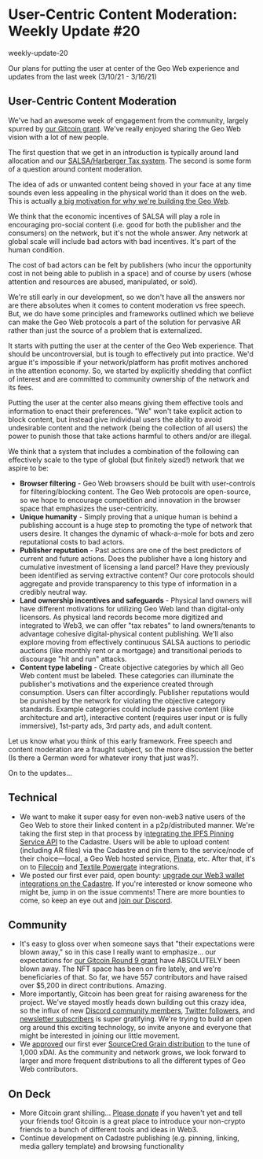 # User-Centric Content Moderation: Weekly Update #20

weekly-update-20

Our plans for putting the user at center of the Geo Web experience and updates from the last week (3/10/21 - 3/16/21)

## User-Centric Content Moderation

We&#39;ve had an awesome week of engagement from the community, largely spurred by [our Gitcoin grant](https://gitcoin.co/grants/1403/the-geo-web). We&#39;ve really enjoyed sharing the Geo Web vision with a lot of new people.

The first question that we get in an introduction is typically around land allocation and our [SALSA/Harberger Tax system](https://www.geoweb.network/post/the-geo-web-salsa). The second is some form of a question around content moderation.

The idea of ads or unwanted content being shoved in your face at any time sounds even less appealing in the physical world than it does on the web. This is actually [a big motivation for why we&#39;re building the Geo Web](https://twitter.com/thegeoweb/status/1370079913944961040).

We think that the economic incentives of SALSA will play a role in encouraging pro-social content (i.e. good for both the publisher and the consumers) on the network, but it&#39;s not the whole answer. Any network at global scale will include bad actors with bad incentives. It&#39;s part of the human condition.

The cost of bad actors can be felt by publishers (who incur the opportunity cost in not being able to publish in a space) and of course by users (whose attention and resources are abused, manipulated, or sold).

We&#39;re still early in our development, so we don&#39;t have all the answers nor are there absolutes when it comes to content moderation vs free speech. But, we do have some principles and frameworks outlined which we believe can make the Geo Web protocols a part of the solution for pervasive AR rather than just the source of a problem that is externalized.

It starts with putting the user at the center of the Geo Web experience. That should be uncontroversial, but is tough to effectively put into practice. We&#39;d argue it&#39;s impossible if your network/platform has profit motives anchored in the attention economy. So, we started by explicitly shedding that conflict of interest and are committed to community ownership of the network and its fees.

Putting the user at the center also means giving them effective tools and information to enact their preferences. &quot;We&quot; won&#39;t take explicit action to block content, but instead give individual users the ability to avoid undesirable content and the network (being the collection of all users) the power to punish those that take actions harmful to others and/or are illegal.

We think that a system that includes a combination of the following can effectively scale to the type of global (but finitely sized!) network that we aspire to be:

- **Browser filtering** - Geo Web browsers should be built with user-controls for filtering/blocking content. The Geo Web protocols are open-source, so we hope to encourage competition and innovation in the browser space that emphasizes the user-centricity.
- **Unique humanity** - Simply proving that a unique human is behind a publishing account is a huge step to promoting the type of network that users desire. It changes the dynamic of whack-a-mole for bots and zero reputational costs to bad actors.
- **Publisher reputation** - Past actions are one of the best predictors of current and future actions. Does the publisher have a long history and cumulative investment of licensing a land parcel? Have they previously been identified as serving extractive content? Our core protocols should aggregate and provide transparency to this type of information in a credibly neutral way.
- **Land ownership incentives and safeguards** - Physical land owners will have different motivations for utilizing Geo Web land than digital-only licensors. As physical land records become more digitized and integrated to Web3, we can offer &quot;tax rebates&quot; to land owners/tenants to advantage cohesive digital-physical content publishing. We&#39;ll also explore moving from effectively continuous SALSA auctions to periodic auctions (like monthly rent or a mortgage) and transitional periods to discourage &quot;hit and run&quot; attacks.
- **Content type labeling** - Create objective categories by which all Geo Web content must be labeled. These categories can illuminate the publisher&#39;s motivations and the experience created through consumption. Users can filter accordingly. Publisher reputations would be punished by the network for violating the objective category standards. Example categories could include passive content (like architecture and art), interactive content (requires user input or is fully immersive), 1st-party ads, 3rd party ads, and adult content.

Let us know what you think of this early framework. Free speech and content moderation are a fraught subject, so the more discussion the better (Is there a German word for whatever irony that just was?).

On to the updates...

## Technical

- We want to make it super easy for even non-web3 native users of the Geo Web to store their linked content in a p2p/distributed manner. We&#39;re taking the first step in that process by i[ntegrating the IPFS Pinning Service API](https://github.com/Geo-Web-Project/js-pinning-service-http-client) to the Cadastre. Users will be able to upload content (including AR files) via the Cadastre and pin them to the service/node of their choice—local, a Geo Web hosted service, [Pinata](https://pinata.cloud/), etc. After that, it&#39;s on to [Filecoin](https://filecoin.io/build/#intro) and [Textile Powergate](https://docs.textile.io/powergate/) integrations.
- We posted our first ever paid, open bounty: [upgrade our Web3 wallet integrations on the Cadastre](https://github.com/Geo-Web-Project/cadastre/issues/28). If you&#39;re interested or know someone who might be, jump in on the issue comments! There are more bounties to come, so keep an eye out and [join our Discord](https://discord.com/invite/pxvgHuT6Rg).

## Community

- It&#39;s easy to gloss over when someone says that &quot;their expectations were blown away,&quot; so in this case I really want to emphasize… our expectations for [our Gitcoin Round 9 grant](https://gitcoin.co/grants/1403/the-geo-web) have ABSOLUTELY been blown away. The NFT space has been on fire lately, and we&#39;re beneficiaries of that. So far, we have 557 contributors and have raised over $5,200 in direct contributions. Amazing.
- More importantly, Gitcoin has been great for raising awareness for the project. We&#39;ve stayed mostly heads down building out this crazy idea, so the influx of new [Discord community members](https://discord.com/invite/pxvgHuT6Rg), [Twitter followers](https://twitter.com/thegeoweb), and [newsletter subscribers](https://landing.mailerlite.com/webforms/landing/l0s9s9) is super gratifying. We&#39;re trying to build an open org around this exciting technology, so invite anyone and everyone that might be interested in joining our little movement.
- We [approved](https://aragon.1hive.org/#/geoweb/0xd5a7aea1034e82976843134c64792373ee34bd04/vote/2/) our first ever [SourceCred Grain distribution](https://geo-web-project.github.io/sourcecred-instance/#/accounts) to the tune of 1,000 xDAI. As the community and network grows, we look forward to larger and more frequent distributions to all the different types of Geo Web contributors.

## On Deck

- More Gitcoin grant shilling... [Please donate](https://gitcoin.co/grants/1403/the-geo-web) if you haven&#39;t yet and tell your friends too! Gitcoin is a great place to introduce your non-crypto friends to a bunch of different tools and ideas in Web3.
- Continue development on Cadastre publishing (e.g. pinning, linking, media gallery template) and browsing functionality
